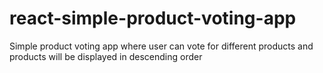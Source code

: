 # react-simple-product-voting-app
Simple product voting app where user can vote for different products and products will be displayed in descending order

